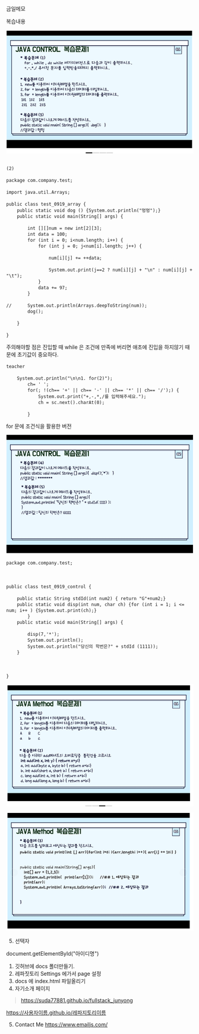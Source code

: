 

금일메모


복습내용



![alt text](image-25.png)

```

```


```
(2)

package com.company.test;

import java.util.Arrays;

public class test_0919_array {
	public static void dog () {System.out.println("멍멍");}
	public static void main(String[] args) {
		
		int [][]num = new int[2][3];
		int data = 100;
		for (int i = 0; i<num.length; i++) {
			for (int j = 0; j<num[i].length; j++) {
				
				num[i][j] += ++data; 
				
				System.out.print(j==2 ? num[i][j] + "\n" : num[i][j] + "\t");
			}
			data += 97;
		}
		
//		System.out.println(Arrays.deepToString(num));
		dog();
		
	}

}

```

주의해야할 점은 진입할 때 while 은 조건에 만족에 버리면 애초에 진입을 하지않기 때문에 초기값이 중요하다.

```
teacher

	System.out.println("\n\n1. for(2)");
		ch= ' ';
		for(; !(ch== '+' || ch== '-' || ch== '*' || ch== '/');) {
			System.out.print("+,-,*,/를 입력해주세요.");
			ch = sc.next().charAt(0);
			
		}
```

for 문에 조건식을 활용한 버전






![alt text](image-24.png)

```
package com.company.test;



public class test_0919_control {
	
	public static String stdId(int num2) { return "G"+num2;}
	public static void disp(int num, char ch) {for (int i = 1; i <= num; i++ ) {System.out.print(ch);}
		}
	public static void main(String[] args) {
		
		disp(7,'*');
		System.out.println();
		System.out.println("당신의 학번은?" + stdId (1111));
	}
	
	

}

```

![alt text](image-26.png)




![alt text](image-27.png)




5. 선택자

document.getElementById("아이디명")

1. 깃허브에 docs 폴더만들기.
2. 레파짓토리 Settings 에가서 page 설정
3. docs 에 index.html 파일올리기
4. 자기소개 페이지

>https://suda77881.github.io/fullstack_junyong

https://사용자이름.github.io/레파지토리이름


5. Contact Me
https://www.emailjs.com/